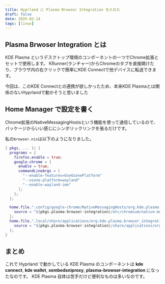 ```yaml
---
title: Hyprland に Plasma Browser Integration を入れた
draft: false
date: 2025-02-14
tags: [linux]
---
```


## Plasma Brwoser Integration とは

KDE Plasma というデスクトップ環境のコンポーネントの一つでChrome拡張とセットで使用します。
KRunner(ランチャー)からChromeのタブを直接開けたり、ブラウザ内の右クリックで簡単にKDE Connectで他デバイスに転送できます。

今回は、このKDE Connectとの連携が欲しかったため、本来KDE Plasmaとは関係のないHyprlandで動かそうと思いました

## Home Manager で設定を書く

Chrome拡張のNativeMessagingHostsという機能を使って通信しているので、パッケージからいい感じにシンボリックリンクを張るだけです。

私の`browser.nix`は以下のようになりました。

```nix
{ pkgs, ... }: {
  programs = {
    firefox.enable = true;
    google-chrome = {
      enable = true;
      commandLineArgs = [
        "--enable-features=UseOzonePlatform"
        "--ozone-platform=wayland"
        "--enable-wayland-ime"
      ];
    };
  };

  home.file.".config/google-chrome/NativeMessagingHosts/org.kde.plasma.browser_integration.json" = {
    source = "${pkgs.plasma-browser-integration}/etc/chromium/native-messaging-hosts/org.kde.plasma.browser_integration.json";
  };
  home.file.".local/share/applications/org.kde.plasma.browser_integration.desktop" = {
    source = "${pkgs.plasma-browser-integration}/share/applications/org.kde.plasma.browser_integration.desktop";
  };
}
```

## まとめ

これで Hyprland で動かしている KDE Plasma のコンポーネントは **kde connect**, **kde wallet**, **xembedsniproxy**, **plasma-browser-integration** になったなのです。
KDE Plasma 自体は苦手だけど便利なものは多いなのです。
